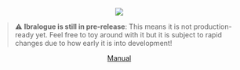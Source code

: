 <p align="center">
  <img src="https://i.ibb.co/0C0vrc1/Banner.png">
</p>

   
> :warning: **Ibralogue is still in pre-release**: This means it is not production-ready yet. Feel free to toy around with it but it is subject to rapid changes due to how early it is into development!

<p align="center">
  <a href="manual/quickstart.md">Manual</a>
</p>
